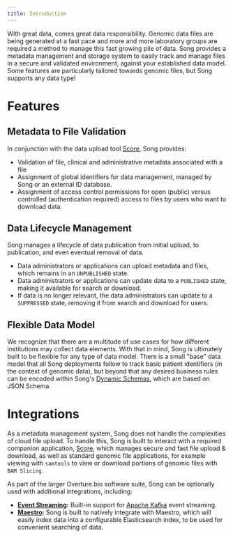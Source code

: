 ```yaml
---
title: Introduction
---
```


With great data, comes great data responsibility.  Genomic data files are being generated at a fast pace and more and more laboratory groups are required a method to manage this fast growing pile of data. Song provides a metadata management and storage system to easily track and manage files in a secure and validated environment, against your established data model.  Some features are particularly tailored towards genomic files, but Song supports any data type! 

# Features
## Metadata to File Validation
In conjunction with the data upload tool [Score](/documentation/score), Song provides:
- Validation of file, clinical and administrative metadata associated with a file
- Assignment of global identifiers for data management, managed by Song or an external ID database.
- Assignment of access control permissions for open (public) versus controlled (authentication required) access to files by users who want to download data.

## Data Lifecycle Management 
Song manages a lifecycle of data publication from initial upload, to publication, and even eventual removal of data. 
- Data administrators or applications can upload metadata and files, which remains in an  `UNPUBLISHED` state. 
- Data administrators or applications can update data to a `PUBLISHED` state, making it available for search or download.
- If data is no longer relevant, the data administrators can update to a `SUPPRESSED` state, removing it from search and download for users. 

## Flexible Data Model 
We recognize that there are a multitude of use cases for how different institutions may collect data elements.  With that in mind, Song is ultimately built to be flexible for any type of data model.  There is a small "base" data model that all Song deployments follow to track basic patient identifiers (in the context of genomic data), but beyond that any desired business rules can be encoded within Song's [Dynamic Schemas](/documentation/song/user-guide/schema), which are based on JSON Schema. 

# Integrations
As a metadata management system, Song does not handle the complexities of cloud file upload. To handle this, Song is built to interact with a required companion application, [Score](/documentation/score), which manages secure and fast file upload & download, as well as standard genomic file applications, for example   viewing with  `samtools` to view or download portions of genomic files with `BAM Slicing`. 

As part of the larger Overture.bio software suite, Song can be optionally used with additional integrations, including:
- **[Event Streaming](/documentation/song/installation/configuration/kafka):** Built-in support for [Apache Kafka](https://kafka.apache.org/) event streaming.  
- **[Maestro](/documentation/maestro/):** Song is built to natively integrate with Maestro, which will easily index data into a configurable Elasticsearch index, to be used for convenient searching of data. 
